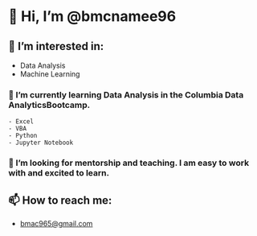 # 👋 Hi, I’m @bmcnamee96

## 👀 I’m interested in:
- Data Analysis
- Machine Learning

### 🌱 I’m currently learning Data Analysis in the Columbia Data AnalyticsBootcamp.
    - Excel
    - VBA
    - Python
    - Jupyter Notebook


###  💞️ I’m looking for mentorship and teaching.  I am easy to work with and excited to learn.


## 📫 How to reach me:
- bmac965@gmail.com

<!---
bmcnamee96/bmcnamee96 is a ✨ special ✨ repository because its `README.md` (this file) appears on your GitHub profile.
You can click the Preview link to take a look at your changes.
--->
